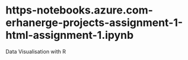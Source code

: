 # https-notebooks.azure.com-erhanerge-projects-assignment-1-html-assignment-1.ipynb
Data Visualisation with R 
